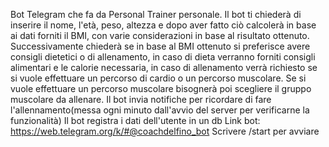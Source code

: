 Bot Telegram che fa da Personal Trainer personale. Il bot ti chiederà di inserire il nome, l'età, peso, altezza e dopo aver fatto ciò calcolerà in base ai dati forniti il BMI, con varie considerazioni in base al 
risultato ottenuto. Successivamente chiederà se in base al BMI ottenuto si preferisce avere consigli dietetici o di allenamento, in caso di dieta verranno forniti consigli alimentari e le calorie necessaria,
in caso di allenamento verrà richiesto se si vuole effettuare un percorso di cardio o un percorso muscolare. Se si vuole effettuare un percorso muscolare bisognerà poi scegliere il gruppo muscolare da allenare.
Il bot invia notifiche per ricordare di fare l'allennamento(messa ogni minuto dall'avvio del server per verificarne la funzionalità) 
Il bot registra i dati dell'utente in un db
Link bot: https://web.telegram.org/k/#@coachdelfino_bot
Scrivere /start per avviare

